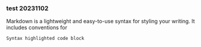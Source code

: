 
### test 20231102

Markdown is a lightweight and easy-to-use syntax for styling your writing. It includes conventions for

```markdown
Syntax highlighted code block
